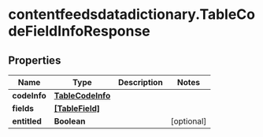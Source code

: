 # contentfeedsdatadictionary.TableCodeFieldInfoResponse

## Properties

Name | Type | Description | Notes
------------ | ------------- | ------------- | -------------
**codeInfo** | [**TableCodeInfo**](TableCodeInfo.md) |  | 
**fields** | [**[TableField]**](TableField.md) |  | 
**entitled** | **Boolean** |  | [optional] 


